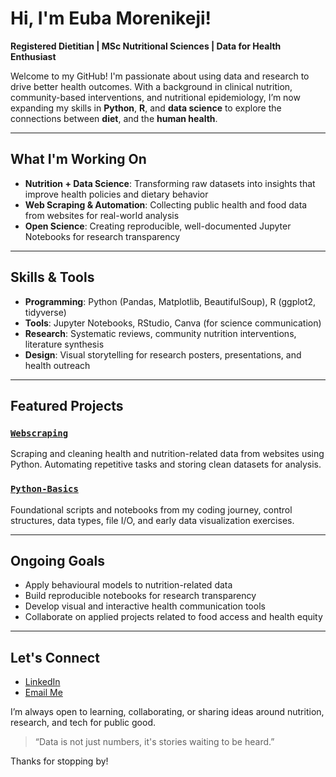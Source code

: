 # Hi, I'm Euba Morenikeji!

**Registered Dietitian | MSc Nutritional Sciences | Data for Health Enthusiast**

Welcome to my GitHub! I'm passionate about using data and research to drive better health outcomes. With a background in clinical nutrition, community-based interventions, and nutritional epidemiology, I’m now expanding my skills in **Python**, **R**, and **data science** to explore the connections between **diet**, and the **human health**.

---

## What I'm Working On

- **Nutrition + Data Science**: Transforming raw datasets into insights that improve health policies and dietary behavior
- **Web Scraping & Automation**: Collecting public health and food data from websites for real-world analysis
- **Open Science**: Creating reproducible, well-documented Jupyter Notebooks for research transparency

---

## Skills & Tools

- **Programming**: Python (Pandas, Matplotlib, BeautifulSoup), R (ggplot2, tidyverse)
- **Tools**: Jupyter Notebooks, RStudio, Canva (for science communication)
- **Research**: Systematic reviews, community nutrition interventions, literature synthesis
- **Design**: Visual storytelling for research posters, presentations, and health outreach

---

## Featured Projects

### [`Webscraping`](https://github.com/euba-lola/webscraping)
Scraping and cleaning health and nutrition-related data from websites using Python. Automating repetitive tasks and storing clean datasets for analysis.

### [`Python-Basics`](https://github.com/euba-lola/Python-Basics)
Foundational scripts and notebooks from my coding journey, control structures, data types, file I/O, and early data visualization exercises.

---

## Ongoing Goals

- Apply behavioural models to nutrition-related data
- Build reproducible notebooks for research transparency
- Develop visual and interactive health communication tools
- Collaborate on applied projects related to food access and health equity

---

## Let's Connect

- [LinkedIn]((https://www.linkedin.com/in/morenikeji-euba-92a125190/))
- [Email Me](morenikejieuba@gmail.com)

I’m always open to learning, collaborating, or sharing ideas around nutrition, research, and tech for public good.

> “Data is not just numbers, it's stories waiting to be heard.”

Thanks for stopping by!
